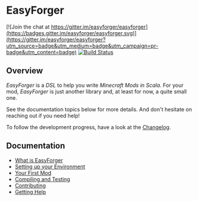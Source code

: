 EasyForger
==========

[![Join the chat at https://gitter.im/easyforger/easyforger](https://badges.gitter.im/easyforger/easyforger.svg)](https://gitter.im/easyforger/easyforger?utm_source=badge&utm_medium=badge&utm_campaign=pr-badge&utm_content=badge)
[![Build Status](https://travis-ci.org/easyforger/easyforger.svg?branch=master)](https://travis-ci.org/easyforger/easyforger)

Overview
--------

_EasyForger_ is a _DSL_ to help you write _Minecraft Mods in Scala_. For your mod, _EasyForger_
is just another library and, at least for now, a quite small one.

See the documentation topics below for more details. And don't hesitate on reaching out if you
need help!

To follow the development progress, have a look at the [Changelog](Changelog.md).


Documentation
-------------

* [What is EasyForger](doc/overview.md)
* [Setting up your Environment](doc/setup.md)
* [Your First Mod](doc/first-mod.md)
* [Compiling and Testing](doc/compile-test.md)
* [Contributing](doc/contributing.md)
* [Getting Help](doc/getting-help.md)
